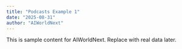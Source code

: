 ```yaml
---
title: "Podcasts Example 1"
date: "2025-08-31"
author: "AIWorldNext"
---
```

This is sample content for AIWorldNext. Replace with real data later.
